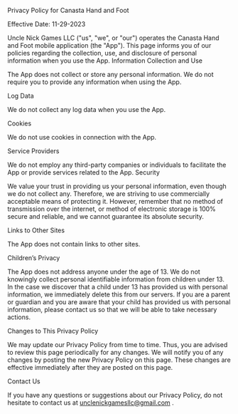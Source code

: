 Privacy Policy for Canasta Hand and Foot

Effective Date: 11-29-2023

Uncle Nick Games LLC ("us", "we", or "our") operates the Canasta Hand and Foot mobile application (the "App"). This page informs you of our policies regarding the collection, use, and disclosure of personal information when you use the App.
Information Collection and Use

The App does not collect or store any personal information. We do not require you to provide any information when using the App.

Log Data

We do not collect any log data when you use the App.

Cookies

We do not use cookies in connection with the App.

Service Providers

We do not employ any third-party companies or individuals to facilitate the App or provide services related to the App.
Security

We value your trust in providing us your personal information, even though we do not collect any. Therefore, we are striving to use commercially acceptable means of protecting it. However, remember that no method of transmission over the internet, or method of electronic storage is 100% secure and reliable, and we cannot guarantee its absolute security.

Links to Other Sites

The App does not contain links to other sites.

Children’s Privacy

The App does not address anyone under the age of 13. We do not knowingly collect personal identifiable information from children under 13. In the case we discover that a child under 13 has provided us with personal information, we immediately delete this from our servers. If you are a parent or guardian and you are aware that your child has provided us with personal information, please contact us so that we will be able to take necessary actions.

Changes to This Privacy Policy

We may update our Privacy Policy from time to time. Thus, you are advised to review this page periodically for any changes. We will notify you of any changes by posting the new Privacy Policy on this page. These changes are effective immediately after they are posted on this page.

Contact Us

If you have any questions or suggestions about our Privacy Policy, do not hesitate to contact us at unclenickgamesllc@gmail.com .
